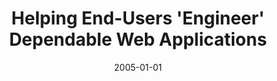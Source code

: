 ---
title: "Helping End-Users 'Engineer' Dependable Web Applications"
date: 2005-01-01
venue: "16th International Symposium on Software Reliability Engineering (ISSRE 2005), 8-11 November 2005, Chicago, IL, USA"
paperurl: https://doi.org/10.1109/ISSRE.2005.20
authors: "Sebastian G Elbaum, KalyanRam Chilakamarri, Bhuvana Gopal and Gregg Rothermel"
awards: ""
---